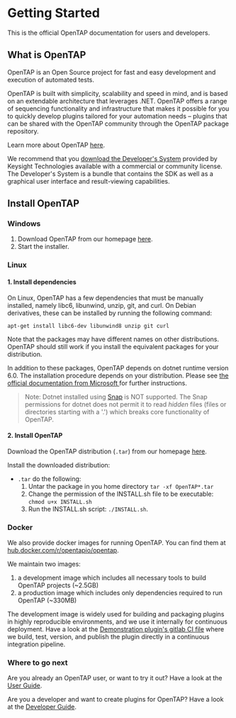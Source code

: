 # Getting Started
This is the official OpenTAP documentation for users and developers.


## What is OpenTAP

OpenTAP is an Open Source project for fast and easy development and execution of automated tests. 

OpenTAP is built with simplicity, scalability and speed in mind, and is based on an extendable architecture that leverages .NET. 
OpenTAP offers a range of sequencing functionality and infrastructure that makes it possible for you to quickly develop plugins tailored for your automation needs – plugins that can be shared with the OpenTAP community through the OpenTAP package repository. 

Learn more about OpenTAP [here](http://opentap.io).

We recommend that you [download the Developer's System](https://www.keysight.com/find/tapinstall) provided by Keysight Technologies available with a commercial or community license. The Developer's System is a bundle that contains the SDK as well as a graphical user interface and result-viewing capabilities. 

## Install OpenTAP
### Windows
1. Download OpenTAP from our homepage [here](https://opentap.io/downloads). 
2. Start the installer.

### Linux
<!--When installing on Linux there are a few options:-->
#### 1. Install dependencies
On Linux, OpenTAP has a few dependencies that must be manually installed, namely
libc6, libunwind, unzip, git, and curl. On Debian derivatives, these can be installed
by running the following command:

`apt-get install libc6-dev libunwind8 unzip git curl`

Note that the packages may have different names on other distributions. OpenTAP
should still work if you install the equivalent packages for your distribution.

In addition to these packages, OpenTAP depends on dotnet runtime version 6.0. The installation procedure depends on your distribution. Please see [the official documentation from
Microsoft ](https://docs.microsoft.com/en-us/dotnet/core/install/runtime) for further instructions.

> Note: Dotnet installed using [Snap](https://docs.microsoft.com/en-us/dotnet/core/install/linux-snap) is NOT supported.
The Snap permissions for dotnet does not permit it to read *hidden* files (files or directories starting with a '.') which breaks core functionality of OpenTAP.

#### 2. Install OpenTAP
Download the OpenTAP distribution (`.tar`<!--, `.dep` or `.rpm`-->) from our homepage
[here](https://opentap.io/downloads). 

Install the downloaded distribution:

<!--- `.dep` run `sudo apt install ./OpenTAP*.deb`
- `.rpm` run `sudo dnf install ./OpenTAP*.rpm`-->
- `.tar` do the following:
	1. Untar the package in you home directory `tar -xf OpenTAP*.tar`
	2. Change the permission of the INSTALL.sh file to be executable: `chmod u+x INSTALL.sh`
	3. Run the INSTALL.sh script: `./INSTALL.sh`.

### Docker
We also provide docker images for running OpenTAP. You can find them at
[hub.docker.com/r/opentapio/opentap](https://hub.docker.com/r/opentapio/opentap).

We maintain two images:


1. a development image which includes all necessary tools to build OpenTAP projects (~2.5GB)
2. a production image which includes only dependencies required to run OpenTAP (~330MB)

The development image is widely used for building and packaging plugins in highly reproducible environments, and we use
it internally for continuous deployment. Have a look at the [Demonstration
plugin's gitlab CI file](https://gitlab.com/OpenTAP/Plugins/demonstration/-/blob/master/.gitlab-ci.yml) where we build, test, version, and publish the plugin directly in a continuous integration pipeline.


### Where to go next
Are you already an OpenTAP user, or want to try it out? Have a look at the [User Guide](User%20Guide/Introduction/).

Are you a developer and want to create plugins for OpenTAP? Have a look at the [Developer Guide](Developer%20Guide/Introduction/).
